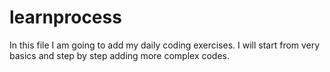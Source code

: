 # learnprocess

In this file I am going to add my daily coding exercises. I will start from very basics and step by step adding more complex codes. 
